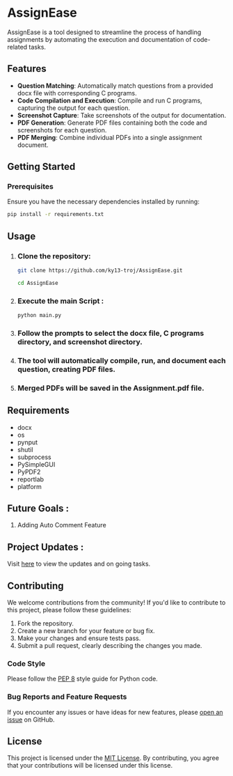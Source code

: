 # AssignEase

AssignEase is a tool designed to streamline the process of handling assignments by automating the execution and documentation of code-related tasks.

## Features
- **Question Matching**: Automatically match questions from a provided docx file with corresponding C programs.
- **Code Compilation and Execution**: Compile and run C programs, capturing the output for each question.
- **Screenshot Capture**: Take screenshots of the output for documentation.
- **PDF Generation**: Generate PDF files containing both the code and screenshots for each question.
- **PDF Merging**: Combine individual PDFs into a single assignment document.

## Getting Started

### Prerequisites
Ensure you have the necessary dependencies installed by running:
```bash
pip install -r requirements.txt
```

## Usage
1. ### Clone the repository:
   ```bash
   git clone https://github.com/ky13-troj/AssignEase.git
   ````
   ```bash
   cd AssignEase
   ```
2. ### Execute the main Script :
   ```bash
   python main.py
   ```
3. ### Follow the prompts to select the docx file, C programs directory, and screenshot directory.
4. ### The tool will automatically compile, run, and document each question, creating PDF files.
5. ### Merged PDFs will be saved in the Assignment.pdf file.

## Requirements
- docx
- os
- pynput
- shutil
- subprocess
- PySimpleGUI
- PyPDF2
- reportlab
- platform
  
## Future Goals :
1. Adding Auto Comment Feature

## Project Updates :
Visit [here](https://github.com/users/ky13-troj/projects/5) to view the updates and on going tasks.
## Contributing

We welcome contributions from the community! If you'd like to contribute to this project, please follow these guidelines:

1. Fork the repository.
2. Create a new branch for your feature or bug fix.
3. Make your changes and ensure tests pass.
4. Submit a pull request, clearly describing the changes you made.

### Code Style

Please follow the [PEP 8](https://www.python.org/dev/peps/pep-0008/) style guide for Python code.

### Bug Reports and Feature Requests

If you encounter any issues or have ideas for new features, please [open an issue](https://github.com/ky13-troj/AssignEase/issues) on GitHub.

## License

This project is licensed under the [MIT License](LICENSE). By contributing, you agree that your contributions will be licensed under this license.

